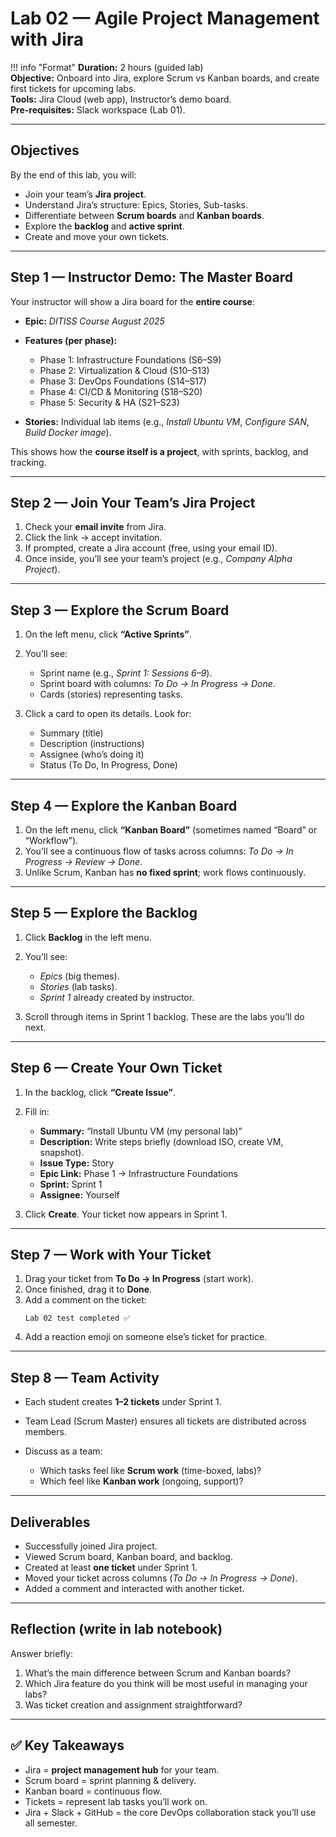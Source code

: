 # Lab 02 — Agile Project Management with Jira

!!! info "Format"
    **Duration:** 2 hours (guided lab)  
    **Objective:** Onboard into Jira, explore Scrum vs Kanban boards, and create first tickets for upcoming labs.  
    **Tools:** Jira Cloud (web app), Instructor’s demo board.  
    **Pre-requisites:** Slack workspace (Lab 01).

---

## Objectives
By the end of this lab, you will:
- Join your team’s **Jira project**.  
- Understand Jira’s structure: Epics, Stories, Sub-tasks.  
- Differentiate between **Scrum boards** and **Kanban boards**.  
- Explore the **backlog** and **active sprint**.  
- Create and move your own tickets.  

---

## Step 1 — Instructor Demo: The Master Board
Your instructor will show a Jira board for the **entire course**:

- **Epic:** *DITISS Course August 2025*  
- **Features (per phase):**  
  
    - Phase 1: Infrastructure Foundations (S6–S9)  
    - Phase 2: Virtualization & Cloud (S10–S13)  
    - Phase 3: DevOps Foundations (S14–S17)  
    - Phase 4: CI/CD & Monitoring (S18–S20)  
    - Phase 5: Security & HA (S21–S23)  
  
- **Stories:** Individual lab items (e.g., *Install Ubuntu VM*, *Configure SAN*, *Build Docker image*).  

This shows how the **course itself is a project**, with sprints, backlog, and tracking.

---

## Step 2 — Join Your Team’s Jira Project

1. Check your **email invite** from Jira.  
2. Click the link → accept invitation.  
3. If prompted, create a Jira account (free, using your email ID).  
4. Once inside, you’ll see your team’s project (e.g., *Company Alpha Project*).  

---

## Step 3 — Explore the Scrum Board

1. On the left menu, click **“Active Sprints”**.  
2. You’ll see:
   
    - Sprint name (e.g., *Sprint 1: Sessions 6–9*).  
    - Sprint board with columns: *To Do → In Progress → Done*.  
    - Cards (stories) representing tasks.  
  
3. Click a card to open its details. Look for:  
   
    - Summary (title)  
    - Description (instructions)  
    - Assignee (who’s doing it)  
    - Status (To Do, In Progress, Done)  

---

## Step 4 — Explore the Kanban Board

1. On the left menu, click **“Kanban Board”** (sometimes named “Board” or “Workflow”).  
2. You’ll see a continuous flow of tasks across columns: *To Do → In Progress → Review → Done*.  
3. Unlike Scrum, Kanban has **no fixed sprint**; work flows continuously.  

---

## Step 5 — Explore the Backlog

1. Click **Backlog** in the left menu.  
2. You’ll see:
   
    - *Epics* (big themes).  
    - *Stories* (lab tasks).  
    - *Sprint 1* already created by instructor.  
  
3. Scroll through items in Sprint 1 backlog. These are the labs you’ll do next.  

---

## Step 6 — Create Your Own Ticket

1. In the backlog, click **“Create Issue”**.  
2. Fill in:
   
    - **Summary:** “Install Ubuntu VM (my personal lab)”  
    - **Description:** Write steps briefly (download ISO, create VM, snapshot).  
    - **Issue Type:** Story  
    - **Epic Link:** Phase 1 → Infrastructure Foundations  
    - **Sprint:** Sprint 1  
    - **Assignee:** Yourself  
  
3. Click **Create**. Your ticket now appears in Sprint 1.  

---

## Step 7 — Work with Your Ticket

1. Drag your ticket from **To Do → In Progress** (start work).  
2. Once finished, drag it to **Done**.  
3. Add a comment on the ticket:  
   ```
   Lab 02 test completed ✅
   ```
4. Add a reaction emoji on someone else’s ticket for practice.  

---

## Step 8 — Team Activity
- Each student creates **1–2 tickets** under Sprint 1.  
- Team Lead (Scrum Master) ensures all tickets are distributed across members.  
- Discuss as a team:  
  
    - Which tasks feel like **Scrum work** (time-boxed, labs)?  
    - Which feel like **Kanban work** (ongoing, support)?  

---

## Deliverables
- Successfully joined Jira project.  
- Viewed Scrum board, Kanban board, and backlog.  
- Created at least **one ticket** under Sprint 1.  
- Moved your ticket across columns (*To Do → In Progress → Done*).  
- Added a comment and interacted with another ticket.  

---

## Reflection (write in lab notebook)
Answer briefly:
1. What’s the main difference between Scrum and Kanban boards?  
2. Which Jira feature do you think will be most useful in managing your labs?  
3. Was ticket creation and assignment straightforward?  

---

## ✅ Key Takeaways
- Jira = **project management hub** for your team.  
- Scrum board = sprint planning & delivery.  
- Kanban board = continuous flow.  
- Tickets = represent lab tasks you’ll work on.  
- Jira + Slack + GitHub = the core DevOps collaboration stack you’ll use all semester.  

